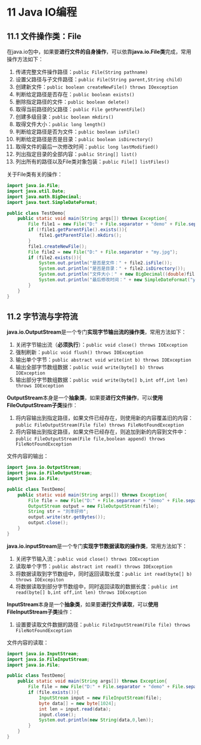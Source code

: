 # 11 Java IO编程

## 11.1 文件操作类：File
在java.io包中，如果要**进行文件的自身操作**，可以依靠**java.io.File类**完成，常用操作方法如下：
1. 传递完整文件操作路径：`public File(String pathname)`
2. 设置父路径与子文件路径：`public File(String parent,String child)`
3. 创建新文件：`public boolean createNewFile() throws IOexception`
4. 判断给定路径是否存在：`public boolean exists()`
5. 删除指定路径的文件：`public boolean delete()`
6. 取得当前路径的父路径：`public File getParentFile()`
7. 创建多级目录：`public boolean mkdirs()`
8. 取得文件大小：`public long length()`
9. 判断给定路径是否为文件：`public boolean isFile()`
10. 判断给定路径是否是目录：`public boolean isDirectory()`
11. 取得文件的最后一次修改时间：`public long lastModified()`
12. 列出指定目录的全部内容：`public String[] list()`
13. 列出所有的路径以及File类对象包装：`public File[] listFiles()`

关于File类有关的操作：
```java
import java.io.File;
import java.util.Date;
import java.math.BigDecimal;
import java.text.SimpleDateFormat;

public class TestDemo{
	public static void main(String args[]) throws Exception{
		File file1 = new File("D:" + File.separator + "demo" + File.separator + "hello" + File.separator + "test.txt");
		if (!file1.getParentFile().exists()){
			file1.getParentFile().mkdirs();
		}
		file1.createNewFile();
		File file2 = new File("D:" + File.separator + "my.jpg");
		if (file2.exists()){
			System.out.println("是否是文件：" + file2.isFile());
			System.out.println("是否是目录：" + file2.isDirectory());
			System.out.println("文件大小：" + new BigDecimal((double)file2.length()/1024/1024).divide(new BigDecimal(1),2,BigDecimal.ROUND_HALF_UP) + "M");
			System.out.println("最后修改时间：" + new SimpleDateFormat("yyyy-MM-dd HH:mm:ss").format(new Date(file2.lastModified())));
		}
	}
}
```

## 11.2 字节流与字符流
**java.io.OutputStream**是一个专门**实现字节输出流的操作类**，常用方法如下：
1. 关闭字节输出流（**必须执行**）：`public void close() throws IOException`
2. 强制刷新：`public void flush() throws IOException`
3. 输出单个字节：`public abstract void write(int b) throws IOException`
4. 输出全部字节数组数据：`public void write(byte[] b) throws IOException`
5. 输出部分字节数组数据：`public void write(byte[] b,int off,int len) throws IOException`

**OutputStream**本身是一个**抽象类**，如果要**进行文件操作**，可以**使用FileOutputStream子类**操作：
1. 将内容输出到指定路径，如果文件已经存在，则使用新的内容覆盖旧的内容：`public FileOutputStream(File file) throws FileNotFoundException`
2. 将内容输出到指定路径，如果文件已经存在，则追加到新的内容到文件中：`public FileOutputStream(File file,boolean append) throws FileNotFoundException`

文件内容的输出：
```java
import java.io.OutputStream;
import java.io.FileOutputStream;
import java.io.File;

public class TestDemo{
	public static void main(String args[]) throws Exception{
		File file = new File("D:" + File.separator + "demo" + File.separator + "mldn.txt");
		OutputStream output = new FileOutputStream(file);
		String str = "刘丰好帅";
		output.write(str.getBytes());
		output.close();
	}
}
```

**java.io.inputStream**是一个专门**实现字节数据读取的操作类**，常用方法如下：
1. 关闭字节输入流：`public void close() throws IOException`
2. 读取单个字节：`public abstract int read() throws IOException`
3. 将数据读取到字节数组中，同时返回读取长度：`public int read(byte[] b) throws IOExcepiton`
4. 将数据读取到部分字节数组中，同时返回读取的数据长度：`public int read(byte[] b,int off,int len) throws IOException`

**InputStream**本身是一个**抽象类**，如果要**进行文件读取**，可以**使用FileInputStream子类**操作：
1. 设置要读取文件数据的路径：`public FileInputStream(File file) throws FileNotFoundException`

文件内容的读取：
```java
import java.io.InputStream;
import java.io.FileInputStream;
import java.io.File;

public class TestDemo{
	public static void main(String args[]) throws Exception{
		File file = new File("D:" + File.separator + "demo" + File.separator + "mldn.txt");
		if (file.exists()){
			InputStream input = new FileInputStream(file);
			byte data[] = new byte[1024];
			int len = input.read(data);
            input.close();
			System.out.println(new String(data,0,len));
		}
	}
}
```



